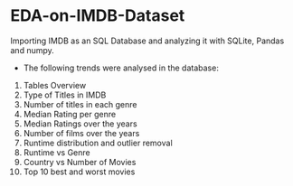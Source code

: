 # EDA-on-IMDB-Dataset
Importing IMDB as an SQL Database and analyzing it with SQLite, Pandas and numpy. 

* The following trends were analysed in the database: 
1. Tables Overview
2. Type of Titles in IMDB
3. Number of titles in each genre
4. Median Rating per genre
5. Median Ratings over the years
6. Number of films over the years
7. Runtime distribution and outlier removal
8. Runtime vs Genre
9. Country vs Number of Movies
10. Top 10 best and worst movies

